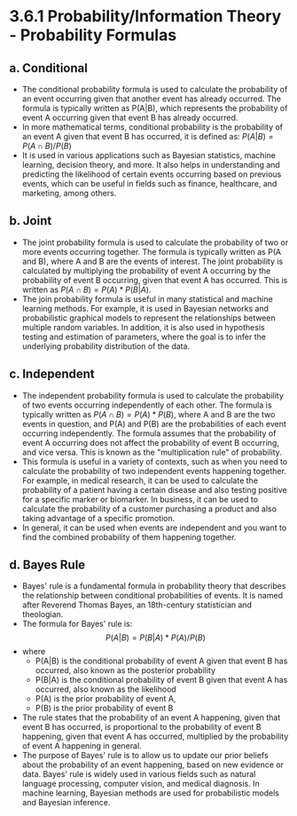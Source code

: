 # 3.6.1 Probability/Information Theory - Probability Formulas 

## a. Conditional 
- The conditional probability formula is used to calculate the probability of an event occurring given that another event has already occurred. The formula is typically written as P(A|B), which represents the probability of event A occurring given that event B has already occurred.
- In more mathematical terms, conditional probability is the probability of an event A given that event B has occurred, it is defined as:
$P(A|B) = P(A \cap B) / P(B)$
- It is used in various applications such as Bayesian statistics, machine learning, decision theory, and more. It also helps in understanding and predicting the likelihood of certain events occurring based on previous events, which can be useful in fields such as finance, healthcare, and marketing, among others.

## b. Joint
- The joint probability formula is used to calculate the probability of two or more events occurring together. The formula is typically written as P(A and B), where A and B are the events of interest. The joint probability is calculated by multiplying the probability of event A occurring by the probability of event B occurring, given that event A has occurred. This is written as $P(A \cap B) = P(A) * P(B|A)$.
- The join probability formula is useful in many statistical and machine learning methods. For example, it is used in Bayesian networks and probabilistic graphical models to represent the relationships between multiple random variables. In addition, it is also used in hypothesis testing and estimation of parameters, where the goal is to infer the underlying probability distribution of the data.

## c. Independent 
- The independent probability formula is used to calculate the probability of two events occurring independently of each other. The formula is typically written as $P(A \cap B) = P(A) * P(B)$, where A and B are the two events in question, and P(A) and P(B) are the probabilities of each event occurring independently. The formula assumes that the probability of event A occurring does not affect the probability of event B occurring, and vice versa. This is known as the "multiplication rule" of probability.
- This formula is useful in a variety of contexts, such as when you need to calculate the probability of two independent events happening together. For example, in medical research, it can be used to calculate the probability of a patient having a certain disease and also testing positive for a specific marker or biomarker. In business, it can be used to calculate the probability of a customer purchasing a product and also taking advantage of a specific promotion.
- In general, it can be used when events are independent and you want to find the combined probability of them happening together.

## d. Bayes Rule 
- Bayes' rule is a fundamental formula in probability theory that describes the relationship between conditional probabilities of events. It is named after Reverend Thomas Bayes, an 18th-century statistician and theologian.
- The formula for Bayes' rule is:
$$P(A|B) = P(B|A) * P(A) / P(B)$$
- where
    - P(A|B) is the conditional probability of event A given that event B has occurred, also known as the posterior probability
    - P(B|A) is the conditional probability of event B given that event A has occurred, also known as the likelihood
    - P(A) is the prior probability of event A,
    - P(B) is the prior probability of event B
- The rule states that the probability of an event A happening, given that event B has occurred, is proportional to the probability of event B happening, given that event A has occurred, multiplied by the probability of event A happening in general.
- The purpose of Bayes' rule is to allow us to update our prior beliefs about the probability of an event happening, based on new evidence or data. Bayes' rule is widely used in various fields such as natural language processing, computer vision, and medical diagnosis. In machine learning, Bayesian methods are used for probabilistic models and Bayesian inference.